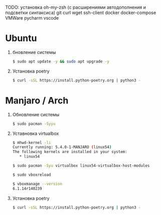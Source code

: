 TODO: установка oh-my-zsh (с расширениями автодополнения и подсветки синтаксиса) git curl wget ssh-client docker docker-compose VMWare pycharm vscode


# Ubuntu

1.  бновление системы
    ```bash
    $ sudo apt update -y && sudo apt upgrade -y
    ```
    
3.  Установка poetry
    ```bash
    $ curl -sSL https://install.python-poetry.org | python3 -
    ```
    

# Manjaro / Arch

1. Обновление системы
   ```bash
   $ sudo pacman -Syyu
   ```
   
3. Уставновка virtualbox
   ```bash
   $ mhwd-kernel -li
   Currently running: 5.4.0-1-MANJARO (linux54)
   The following kernels are installed in your system:
      * linux54
   ```
   ```bash
   $ sudo pacman -Syu virtualbox linux54-virtualbox-host-modules
   ```
   ```bash
   $ sudo vboxreload
   ```
   ```bash
   $ vboxmanage --version
   6.1.14r140239
   ```
   
3.  Установка poetry
    ```bash
    $ curl -sSL https://install.python-poetry.org | python3 -
    ```
